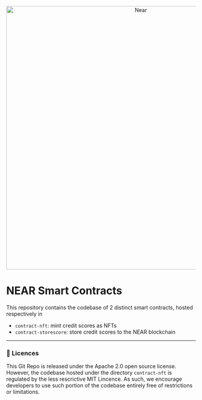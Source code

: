 <p align="center">
  <a href="https://near.org/">
    <img alt="Near" src="https://github.com/BalloonBox-Inc/near-oracle-contracts/blob/dev/images/inverted-primary-logo-bg.png" width="700" />
  </a>
</p>


# NEAR Smart Contracts
This repository contains the codebase of 2 distinct smart contracts, hosted respectively in
- `contract-nft`: mint credit scores as NFTs
- `contract-storescore`: store credit scores to the NEAR blockchain
---

### :page_facing_up: Licences
This Git Repo is released under the Apache 2.0 open source license.
However, the codebase hosted under the directory `contract-nft` is regulated by the less rescrictive MIT Lincence. As such, we encourage developers to use such portion of the codebase entirely free of restrictions or limitations.